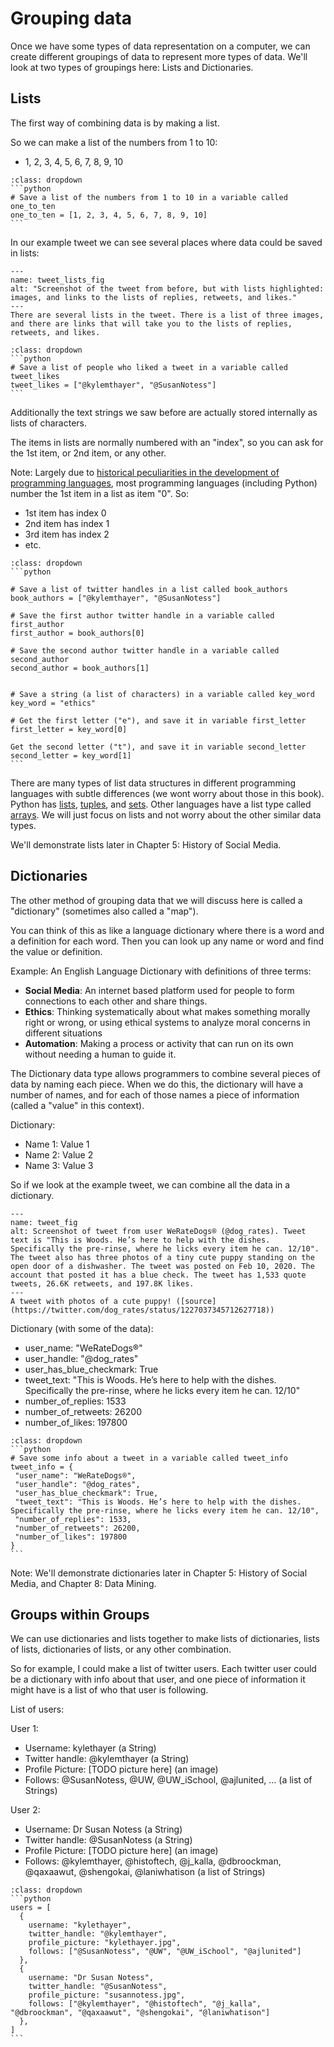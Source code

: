 # Grouping data

Once we have some types of data representation on a computer, we can create different groupings of data to represent more types of data. We'll look at two types of groupings here: Lists and Dictionaries.

## Lists
The first way of combining data is by making a list.

So we can make a list of the numbers from 1 to 10:
 - 1, 2, 3, 4, 5, 6, 7, 8, 9, 10

 ````{admonition} Click to see example Python code
 :class: dropdown
 ```python
 # Save a list of the numbers from 1 to 10 in a variable called one_to_ten
 one_to_ten = [1, 2, 3, 4, 5, 6, 7, 8, 9, 10]
 ```
 ````

In our example tweet we can see several places where data could be saved in lists:

 ```{figure} dog_tweet_with_lists.png
 ---
 name: tweet_lists_fig
 alt: "Screenshot of the tweet from before, but with lists highlighted: images, and links to the lists of replies, retweets, and likes."
 ---
 There are several lists in the tweet. There is a list of three images, and there are links that will take you to the lists of replies, retweets, and likes.
 ```

 ````{admonition} Click to see example Python code
 :class: dropdown
 ```python
 # Save a list of people who liked a tweet in a variable called tweet_likes
 tweet_likes = ["@kylemthayer", "@SusanNotess"]
 ```
 ````

Additionally the text strings we saw before are actually stored internally as lists of characters.


The items in lists are normally numbered with an "index", so you can ask for the 1st item, or 2nd item, or any other.

Note: Largely due to [historical peculiarities in the development of programming languages](https://en.wikipedia.org/wiki/Zero-based_numbering#Origin), most programming languages (including Python) number the 1st item in a list as item "0". So:
- 1st item has index 0
- 2nd item has index 1
- 3rd item has index 2
- etc.

````{admonition} Click to see example Python code
:class: dropdown
```python

# Save a list of twitter handles in a list called book_authors
book_authors = ["@kylemthayer", "@SusanNotess"]

# Save the first author twitter handle in a variable called first_author
first_author = book_authors[0]

# Save the second author twitter handle in a variable called second_author
second_author = book_authors[1]


# Save a string (a list of characters) in a variable called key_word
key_word = "ethics"

# Get the first letter ("e"), and save it in variable first_letter
first_letter = key_word[0]

Get the second letter ("t"), and save it in variable second_letter
second_letter = key_word[1]
```
````

There are many types of list data structures in different programming languages with subtle differences (we wont worry about those in this book). Python has [lists](https://www.w3schools.com/python/python_lists.asp), [tuples](https://www.w3schools.com/python/python_tuples.asp), and [sets](https://www.w3schools.com/python/python_sets.asp). Other languages have a list type called [arrays](https://en.wikipedia.org/wiki/Array_data_type). We will just focus on lists and not worry about the other similar data types.

We'll demonstrate lists later in Chapter 5: History of Social Media.

## Dictionaries
The other method of grouping data that we will discuss here is called a "dictionary" (sometimes also called a "map").

You can think of this as like a language dictionary where there is a word and a definition for each word. Then you can look up any name or word and find the value or definition.

Example: An English Language Dictionary with definitions of three terms:
- __Social Media__: An internet based platform used for people to form connections to each other and share things.
- __Ethics__: Thinking systematically about what makes something morally right or wrong, or using ethical systems to analyze moral concerns in different situations
- __Automation__: Making a process or activity that can run on its own without needing a human to guide it.

The Dictionary data type allows programmers to combine several pieces of data by naming each piece. When we do this, the dictionary will have a number of names, and for each of those names a piece of information (called a "value" in this context).

Dictionary:
- Name 1: Value 1
- Name 2: Value 2
- Name 3: Value 3

So if we look at the example tweet, we can combine all the data in a dictionary.
```{figure} dog_tweet.png
---
name: tweet_fig
alt: Screenshot of tweet from user WeRateDogs® (@dog_rates). Tweet text is "This is Woods. He’s here to help with the dishes. Specifically the pre-rinse, where he licks every item he can. 12/10". The tweet also has three photos of a tiny cute puppy standing on the open door of a dishwasher. The tweet was posted on Feb 10, 2020. The account that posted it has a blue check. The tweet has 1,533 quote tweets, 26.6K retweets, and 197.8K likes.
---
A tweet with photos of a cute puppy! ([source](https://twitter.com/dog_rates/status/1227037345712627718))
```

Dictionary (with some of the data):
 - user_name: "WeRateDogs®"
 - user_handle: "@dog_rates"
 - user_has_blue_checkmark: True
 - tweet_text: "This is Woods. He’s here to help with the dishes. Specifically the pre-rinse, where he licks every item he can. 12/10"
 - number_of_replies: 1533
 - number_of_retweets: 26200
 - number_of_likes: 197800

 ````{admonition} Click to see example Python code
 :class: dropdown
 ```python
 # Save some info about a tweet in a variable called tweet_info
 tweet_info = {
  "user_name": "WeRateDogs®",
  "user_handle": "@dog_rates",
  "user_has_blue_checkmark": True,
  "tweet_text": "This is Woods. He’s here to help with the dishes. Specifically the pre-rinse, where he licks every item he can. 12/10",
  "number_of_replies": 1533,
  "number_of_retweets": 26200,
  "number_of_likes": 197800
}
 ```
 ````


Note: We'll demonstrate dictionaries later in Chapter 5: History of Social Media, and Chapter 8: Data Mining.


## Groups within Groups
We can use dictionaries and lists together to make lists of dictionaries, lists of lists, dictionaries of lists, or any other combination.

So for example, I could make a list of twitter users. Each twitter user could be a dictionary with info about that user, and one piece of information it might have is a list of who that user is following.

List of users:

User 1:
- Username: kylethayer (a String)
- Twitter handle: @kylemthayer (a String)
- Profile Picture: [TODO picture here] (an image)
- Follows: @SusanNotess, @UW, @UW_iSchool, @ajlunited, ... (a list of Strings)

User 2:
- Username: Dr Susan Notess (a String)
- Twitter handle: @SusanNotess (a String)
- Profile Picture: [TODO picture here] (an image)
- Follows: @kylemthayer, @histoftech, @j_kalla, @dbroockman, @qaxaawut, @shengokai, @laniwhatison (a list of Strings)


````{admonition} Click to see example Python code
:class: dropdown
```python
users = [
  {
    username: "kylethayer",
    twitter_handle: "@kylemthayer",
    profile_picture: "kylethayer.jpg",
    follows: ["@SusanNotess", "@UW", "@UW_iSchool", "@ajlunited"]
  },
  {
    username: "Dr Susan Notess",
    twitter_handle: "@SusanNotess",
    profile_picture: "susannotess.jpg",
    follows: ["@kylemthayer", "@histoftech", "@j_kalla", "@dbroockman", "@qaxaawut", "@shengokai", "@laniwhatison"]
  },
]
```
````
